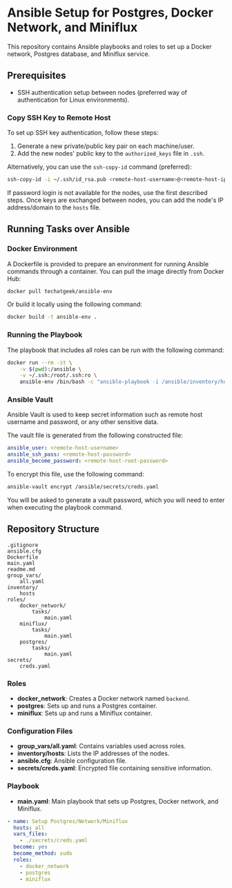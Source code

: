 # Ansible Setup for Postgres, Docker Network, and Miniflux

This repository contains Ansible playbooks and roles to set up a Docker network, Postgres database, and Miniflux service.

## Prerequisites

- SSH authentication setup between nodes (preferred way of authentication for Linux environments).

### Copy SSH Key to Remote Host

To set up SSH key authentication, follow these steps:

1. Generate a new private/public key pair on each machine/user.
2. Add the new nodes' public key to the `authorized_keys` file in `.ssh`.

Alternatively, you can use the `ssh-copy-id` command (preferred):

```bash
ssh-copy-id -i ~/.ssh/id_rsa.pub <remote-host-username>@<remote-host-ip>
```

If password login is not available for the nodes, use the first described steps. Once keys are exchanged between nodes, you can add the node's IP address/domain to the `hosts` file.

## Running Tasks over Ansible

### Docker Environment

A Dockerfile is provided to prepare an environment for running Ansible commands through a container. You can pull the image directly from Docker Hub:

```bash
docker pull techatgeek/ansible-env
```

Or build it locally using the following command:

```bash
docker build -t ansible-env .
```

### Running the Playbook

The playbook that includes all roles can be run with the following command:

```bash
docker run --rm -it \
    -v $(pwd):/ansible \
    -v ~/.ssh:/root/.ssh:ro \
    ansible-env /bin/bash -c "ansible-playbook -i /ansible/inventory/hosts /ansible/main.yaml --ask-vault-pass"
```

### Ansible Vault

Ansible Vault is used to keep secret information such as remote host username and password, or any other sensitive data.

The vault file is generated from the following constructed file:

```yaml
ansible_user: <remote-host-username>
ansible_ssh_pass: <remote-host-password>
ansible_become_password: <remote-host-root-password>
```

To encrypt this file, use the following command:

```bash
ansible-vault encrypt /ansible/secrets/creds.yaml
```

You will be asked to generate a vault password, which you will need to enter when executing the playbook command.

## Repository Structure

```
.gitignore
ansible.cfg
Dockerfile
main.yaml
readme.md
group_vars/
    all.yaml
inventory/
    hosts
roles/
    docker_network/
        tasks/
            main.yaml
    miniflux/
        tasks/
            main.yaml
    postgres/
        tasks/
            main.yaml
secrets/
    creds.yaml
```

### Roles

- **docker_network**: Creates a Docker network named `backend`.
- **postgres**: Sets up and runs a Postgres container.
- **miniflux**: Sets up and runs a Miniflux container.

### Configuration Files

- **group_vars/all.yaml**: Contains variables used across roles.
- **inventory/hosts**: Lists the IP addresses of the nodes.
- **ansible.cfg**: Ansible configuration file.
- **secrets/creds.yaml**: Encrypted file containing sensitive information.

### Playbook

- **main.yaml**: Main playbook that sets up Postgres, Docker network, and Miniflux.

```yaml
- name: Setup Postgres/Network/Miniflux
  hosts: all
  vars_files:
    - ./secrets/creds.yaml
  become: yes
  become_method: sudo
  roles:
    - docker_network
    - postgres
    - miniflux
```
